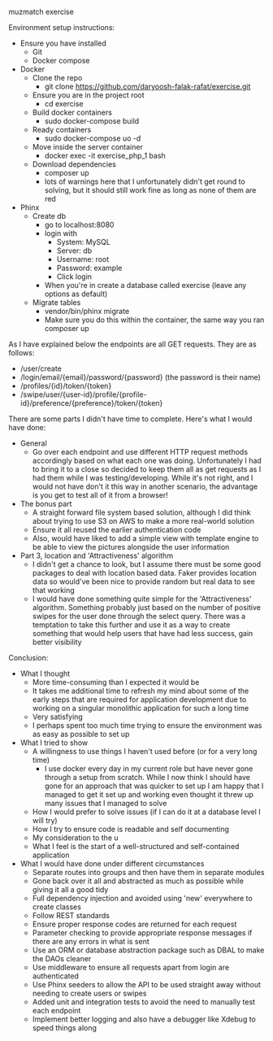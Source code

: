 muzmatch exercise

Environment setup instructions:
- Ensure you have installed
  - Git
  - Docker compose
- Docker
  - Clone the repo
    - git clone https://github.com/daryoosh-falak-rafat/exercise.git
  - Ensure you are in the project root
    - cd exercise
  - Build docker containers
    - sudo docker-compose build
  - Ready containers
    - sudo docker-compose uo -d
  - Move inside the server container
    - docker exec -it exercise_php_1 bash
  - Download dependencies
    - composer up
    - lots of warnings here that I unfortunately didn't get round to solving, but it should still work fine as long as none of them are red
- Phinx
  - Create db
    - go to localhost:8080
    - login with
      - System: MySQL
      - Server: db
      - Username: root
      - Password: example
      - Click login
    - When you're in create a database called exercise (leave any options as default)
  - Migrate tables
    - vendor/bin/phinx migrate
    - Make sure you do this within the container, the same way you ran composer up

As I have explained below the endpoints are all GET requests. They are as follows:
- /user/create
- /login/email/{email}/password/{password}  (the password is their name)
- /profiles/{id}/token/{token}
- /swipe/user/{user-id}/profile/{profile-id}/preference/{preference}/token/{token}

There are some parts I didn't have time to complete. Here's what I would have done:
- General
  - Go over each endpoint and use different HTTP request methods accordingly based on what each one was doing. Unfortunately I had to bring it to a close so decided to keep them all as get requests as I had them while I was testing/developing. While it's not right, and I would not have don't it this way in another scenario, the advantage is you get to test all of it from a browser!
- The bonus part
    - A straight forward file system based solution, although I did think about trying to use S3 on AWS to make a more real-world solution
    - Ensure it all reused the earlier authentication code
    - Also, would have liked to add a simple view with template engine to be able to view the pictures alongside the user information
- Part 3, location and 'Attractiveness' algorithm
  - I didn't get a chance to look, but I assume there must be some good packages to deal with location based data. Faker provides location data so would've been nice to provide random but real data to see that working
  - I would have done something quite simple for the 'Attractiveness' algorithm. Something probably just based on the number of positive swipes for the user done through the select query. There was a temptation to take this further and use it as a way to create something that would help users that have had less success, gain better visibility

Conclusion:
- What I thought
    - More time-consuming than I expected it would be
    - It takes me additional time to refresh my mind about some of the early steps that are required for application development due to working on a singular monolithic application for such a long time
    - Very satisfying
    - I perhaps spent too much time trying to ensure the environment was as easy as possible to set up
- What I tried to show
    - A willingness to use things I haven't used before (or for a very long time)
      - I use docker every day in my current role but have never gone through a setup from scratch. While I now think I should have gone for an approach that was quicker to set up I am happy that I managed to get it set up and working even thought it threw up many issues that I managed to solve
    - How I would prefer to solve issues (if I can do it at a database level I will try)
    - How I try to ensure code is readable and self documenting
    - My consideration to the u
    - What I feel is the start of a well-structured and self-contained application
- What I would have done under different circumstances
    - Separate routes into groups and then have them in separate modules
    - Gone back over it all and abstracted as much as possible while giving it all a good tidy
    - Full dependency injection and avoided using 'new' everywhere to create classes
    - Follow REST standards
    - Ensure proper response codes are returned for each request
    - Parameter checking to provide appropriate response messages if there are any errors in what is sent
    - Use an ORM or database abstraction package such as DBAL to make the DAOs cleaner
    - Use middleware to ensure all requests apart from login are authenticated
    - Use Phinx seeders to allow the API to be used straight away without needing to create users or swipes
    - Added unit and integration tests to avoid the need to manually test each endpoint
    - Implement better logging and also have a debugger like Xdebug to speed things along
